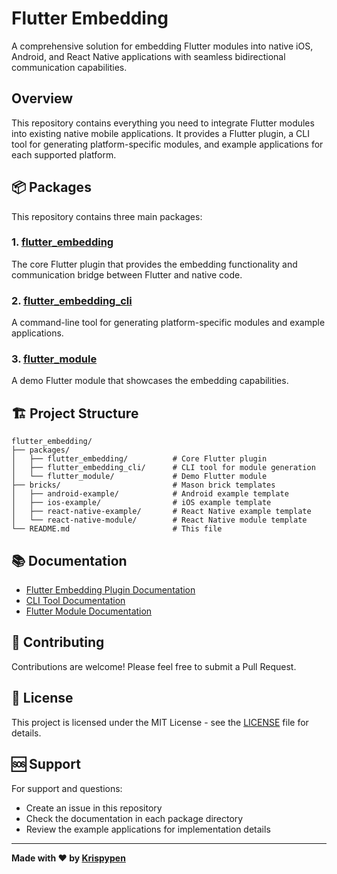 # Flutter Embedding

A comprehensive solution for embedding Flutter modules into native iOS, Android, and React Native applications with seamless bidirectional communication capabilities.

## Overview

This repository contains everything you need to integrate Flutter modules into existing native mobile applications. It provides a Flutter plugin, a CLI tool for generating platform-specific modules, and example applications for each supported platform.

## 📦 Packages

This repository contains three main packages:

### 1. [flutter_embedding](./packages/flutter_embedding/)
The core Flutter plugin that provides the embedding functionality and communication bridge between Flutter and native code.

### 2. [flutter_embedding_cli](./packages/flutter_embedding_cli/)
A command-line tool for generating platform-specific modules and example applications.

### 3. [flutter_module](./packages/flutter_module/)
A demo Flutter module that showcases the embedding capabilities.

## 🏗️ Project Structure

```
flutter_embedding/
├── packages/
│   ├── flutter_embedding/          # Core Flutter plugin
│   ├── flutter_embedding_cli/      # CLI tool for module generation
│   └── flutter_module/             # Demo Flutter module
├── bricks/                         # Mason brick templates
│   ├── android-example/            # Android example template
│   ├── ios-example/                # iOS example template
│   ├── react-native-example/       # React Native example template
│   └── react-native-module/        # React Native module template
└── README.md                       # This file
```

## 📚 Documentation

- [Flutter Embedding Plugin Documentation](./packages/flutter_embedding/README.md)
- [CLI Tool Documentation](./packages/flutter_embedding_cli/README.md)
- [Flutter Module Documentation](./packages/flutter_module/README.md)

## 🤝 Contributing

Contributions are welcome! Please feel free to submit a Pull Request.

## 📄 License

This project is licensed under the MIT License - see the [LICENSE](LICENSE) file for details.

## 🆘 Support

For support and questions:
- Create an issue in this repository
- Check the documentation in each package directory
- Review the example applications for implementation details

---

**Made with ❤️ by [Krispypen](https://krispypen.be/)**

